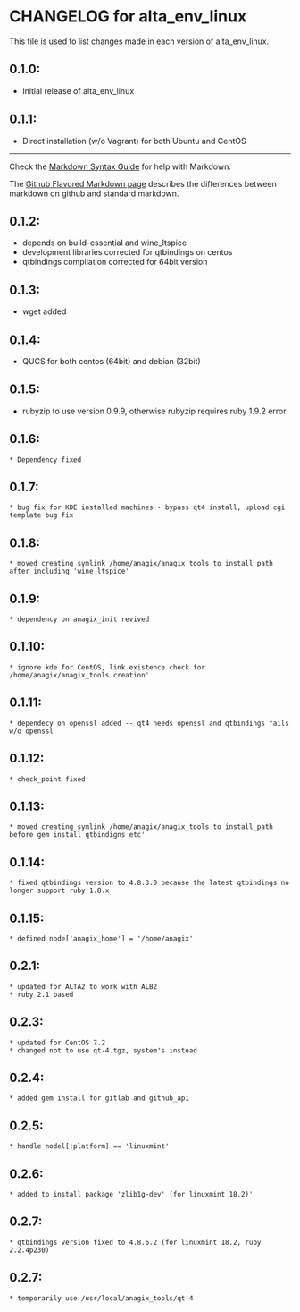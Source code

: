 # CHANGELOG for alta_env_linux

This file is used to list changes made in each version of alta_env_linux.

## 0.1.0:

* Initial release of alta_env_linux

## 0.1.1:

* Direct installation (w/o Vagrant) for both Ubuntu and CentOS
- - - 
Check the [Markdown Syntax Guide](http://daringfireball.net/projects/markdown/syntax) for help with Markdown.

The [Github Flavored Markdown page](http://github.github.com/github-flavored-markdown/) describes the differences between markdown on github and standard markdown.

## 0.1.2:
* depends on build-essential and wine_ltspice
* development libraries corrected for qtbindings on centos
* qtbindings compilation corrected for 64bit version	

## 0.1.3:
* wget added	

## 0.1.4:
* QUCS for both centos (64bit) and debian (32bit)	

## 0.1.5:	
* rubyzip to use version 0.9.9, otherwise rubyzip requires ruby 1.9.2 error 	

## 0.1.6:	
	* Dependency fixed
## 0.1.7:
	* bug fix for KDE installed machines - bypass qt4 install, upload.cgi template bug fix
## 0.1.8:	
	* moved creating symlink /home/anagix/anagix_tools to install_path after including 'wine_ltspice'
## 0.1.9:
	* dependency on anagix_init revived
## 0.1.10:
	* ignore kde for CentOS, link existence check for /home/anagix/anagix_tools creation'
## 0.1.11:
	* dependecy on openssl added -- qt4 needs openssl and qtbindings fails w/o openssl
## 0.1.12:
	* check_point fixed
## 0.1.13:
	* moved creating symlink /home/anagix/anagix_tools to install_path before gem install qtbindigns etc'
## 0.1.14:
	* fixed qtbindings version to 4.8.3.0 because the latest qtbindings no longer support ruby 1.8.x
## 0.1.15:
	* defined node['anagix_home'] = '/home/anagix'
## 0.2.1:
	* updated for ALTA2 to work with ALB2
	* ruby 2.1 based
## 0.2.3:
	* updated for CentOS 7.2
	* changed not to use qt-4.tgz, system's instead
## 0.2.4:
	* added gem install for gitlab and github_api
## 0.2.5:
	* handle nodel[:platform] == 'linuxmint'
## 0.2.6:
	* added to install package 'zlib1g-dev' (for linuxmint 18.2)'
## 0.2.7:
	* qtbindings version fixed to 4.8.6.2 (for linuxmint 18.2, ruby 2.2.4p230)
## 0.2.7: 
	* temporarily use /usr/local/anagix_tools/qt-4
